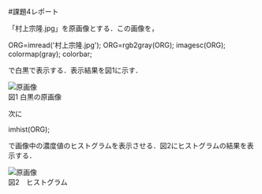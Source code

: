 #課題4レポート

「村上宗隆.jpg」を原画像とする．この画像を，

ORG=imread('村上宗隆.jpg'); 
ORG=rgb2gray(ORG); 
imagesc(ORG); colormap(gray); colorbar;

で白黒で表示する．表示結果を図1に示す．


![原画像](https://github.com/Kobayashi-Takahiro-Training/FILE/blob/master/kadai3_0.jpg)  
図1 白黒の原画像

次に

imhist(ORG); 

で画像中の濃度値のヒストグラムを表示させる．図2にヒストグラムの結果を表示する．

![原画像](https://github.com/Kobayashi-Takahiro-Training/FILE/blob/master/ヒストグラム.jpg)  
図2　ヒストグラム

